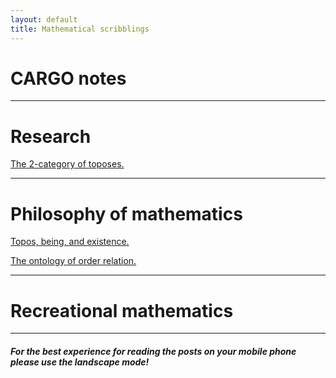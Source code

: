 ```yaml
---
layout: default
title: Mathematical scribblings
---
```







# CARGO notes #




----------------------------------------------
# Research #

[The 2-category of toposes.][2-cat Top]


----------------------------------------------
# Philosophy of mathematics #


[Topos, being, and existence.][TBE]

[The ontology of order relation.][Order-onto-logically]


---------------------------------------------
# Recreational mathematics 




------------------------------------------------------------------------------------------------------
#### _For the best experience for reading the posts on your mobile phone please use the landscape mode!_



[TBE]: 2017-05-17-Topos-being-and-existence.html
[Order-onto-logically]: 2017-05-17-The-ontology-of-order-relation.html
[2-cat Top]: 2017-05-18-The-2-category-of-toposes.html
